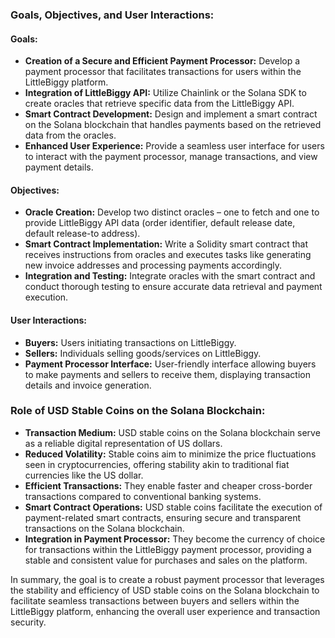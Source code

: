 ### Goals, Objectives, and User Interactions:

#### Goals:
- **Creation of a Secure and Efficient Payment Processor:** Develop a payment processor that facilitates transactions for users within the LittleBiggy platform.
- **Integration of LittleBiggy API:** Utilize Chainlink or the Solana SDK to create oracles that retrieve specific data from the LittleBiggy API.
- **Smart Contract Development:** Design and implement a smart contract on the Solana blockchain that handles payments based on the retrieved data from the oracles.
- **Enhanced User Experience:** Provide a seamless user interface for users to interact with the payment processor, manage transactions, and view payment details.

#### Objectives:
- **Oracle Creation:** Develop two distinct oracles – one to fetch and one to provide LittleBiggy API data (order identifier, default release date, default release-to address).
- **Smart Contract Implementation:** Write a Solidity smart contract that receives instructions from oracles and executes tasks like generating new invoice addresses and processing payments accordingly.
- **Integration and Testing:** Integrate oracles with the smart contract and conduct thorough testing to ensure accurate data retrieval and payment execution.

#### User Interactions:
- **Buyers:** Users initiating transactions on LittleBiggy.
- **Sellers:** Individuals selling goods/services on LittleBiggy.
- **Payment Processor Interface:** User-friendly interface allowing buyers to make payments and sellers to receive them, displaying transaction details and invoice generation.

### Role of USD Stable Coins on the Solana Blockchain:

- **Transaction Medium:** USD stable coins on the Solana blockchain serve as a reliable digital representation of US dollars.
- **Reduced Volatility:** Stable coins aim to minimize the price fluctuations seen in cryptocurrencies, offering stability akin to traditional fiat currencies like the US dollar.
- **Efficient Transactions:** They enable faster and cheaper cross-border transactions compared to conventional banking systems.
- **Smart Contract Operations:** USD stable coins facilitate the execution of payment-related smart contracts, ensuring secure and transparent transactions on the Solana blockchain.
- **Integration in Payment Processor:** They become the currency of choice for transactions within the LittleBiggy payment processor, providing a stable and consistent value for purchases and sales on the platform.

In summary, the goal is to create a robust payment processor that leverages the stability and efficiency of USD stable coins on the Solana blockchain to facilitate seamless transactions between buyers and sellers within the LittleBiggy platform, enhancing the overall user experience and transaction security.
